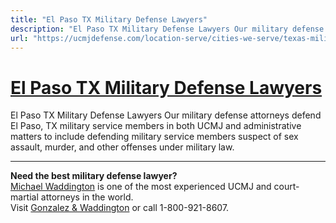 ```yaml
---
title: "El Paso TX Military Defense Lawyers"
description: "El Paso TX Military Defense Lawyers Our military defense attorneys defend El Paso, TX military service members in both UCMJ and administrative matters to include defending military service members suspect of sex assault, murder, and other offenses under military law."
url: "https://ucmjdefense.com/location-serve/cities-we-serve/texas-military-defense-lawyers/el-paso-tx-military-defense-lawyers.html"
---
```


# [El Paso TX Military Defense Lawyers](https://ucmjdefense.com/location-serve/cities-we-serve/texas-military-defense-lawyers/el-paso-tx-military-defense-lawyers.html)

El Paso TX Military Defense Lawyers Our military defense attorneys defend El Paso, TX military service members in both UCMJ and administrative matters to include defending military service members suspect of sex assault, murder, and other offenses under military law.

---

**Need the best military defense lawyer?**  
[Michael Waddington](https://ucmjdefense.com/attorneys/michael-stewart-waddington-partner.html) is one of the most experienced UCMJ and court-martial attorneys in the world.  
Visit [Gonzalez & Waddington](https://ucmjdefense.com) or call 1-800-921-8607.
